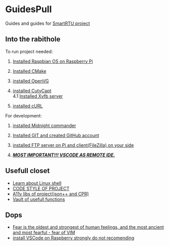 # GuidesPull
Guides and guides for [SmartRTU project](https://github.com/RazdolbayOne/SmartRTU)
## Into the rabithole  
To run project needed:  
1. [Installed Raspbian OS on Raspberry Pi](https://github.com/RazdolbayOne/GuidesPull/tree/master/RaspberryPi)   
  
2. [Installed CMake](https://github.com/RazdolbayOne/GuidesPull/tree/master/Make/CMake)  
  
3. [installed OpenVG](https://github.com/RazdolbayOne/GuidesPull/tree/master/OpenVG#installation-and-confuguration)  
  
4. [installed CutyCapt](https://github.com/RazdolbayOne/GuidesPull/tree/master/A11Y%20progs#installation)  
 4.1 [Installed Xvfb server](https://github.com/RazdolbayOne/GuidesPull/tree/master/A11Y%20progs#how-to-use-cutycapt-on-a-headless-server)  
  
5. [installed cURL ](https://github.com/RazdolbayOne/GuidesPull/tree/master/C%2B%2B#curl)  
   
For development:  
1. [installed Midnight commander](https://github.com/RazdolbayOne/GuidesPull/tree/master/A11Y%20progs#midnight-commander)  
  
2. [Installed GIT and created GitHub account](https://github.com/RazdolbayOne/GuidesPull/tree/master/Git-GitHub#installation)  
  
3. [installed FTP server on Pi and client(FileZilla) on your side](https://github.com/RazdolbayOne/GuidesPull/blob/master/A11Y%20progs/README.md#midnight-commander)  
  
4. [***MOST IMPORTANT!!! VSCODE AS REMOTE IDE.***](https://github.com/RazdolbayOne/GuidesPull/blob/master/Remote_Linux_IDE/README.md#why)  
  
## Usefull closet 
* [Learn about Linux shell](https://github.com/RazdolbayOne/GuidesPull/tree/master/Linux)  
* [CODE STYLE OF PROJECT](https://github.com/RazdolbayOne/GuidesPull/tree/master/code_style)  
* [A11y libs of project(json++ and CPR)](https://github.com/RazdolbayOne/GuidesPull/tree/master/C%2B%2B#libs)  
* [Vault of usefull functions](https://github.com/RazdolbayOne/GuidesPull/tree/master/C%2B%2B#list-of-useful-functions)  

## Dops  
* [Fear is the oldest and strongest of human feelings, and the most
ancient and most fearful - fear of VIM](https://github.com/RazdolbayOne/GuidesPull/blob/master/Misc/README.md#behold-the-heartbreaking-fear-of-vim)  
* [install VSCode on Raspberry strongly do not recomending](https://github.com/RazdolbayOne/GuidesPull/tree/master/A11Y%20progs#installation)  
